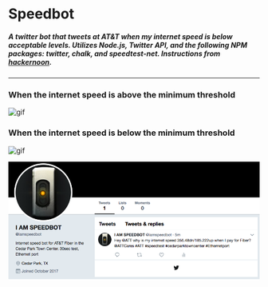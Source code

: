 # Speedbot
##### A twitter bot that tweets at AT&T when my internet speed is below acceptable levels.  Utilizes Node.js, Twitter API, and the following NPM packages: twitter, chalk, and speedtest-net. Instructions from [hackernoon](https://hackernoon.com/create-a-simple-twitter-bot-with-node-js-5b14eb006c08).
---
### When the internet speed is **above** the minimum threshold
![gif](./images/speedAbovePar.gif)

### When the internet speed is **below** the minimum threshold
![gif](./images/speedBelowPar.gif)

![screenshot](./images/twitterScreenshot2.png)
